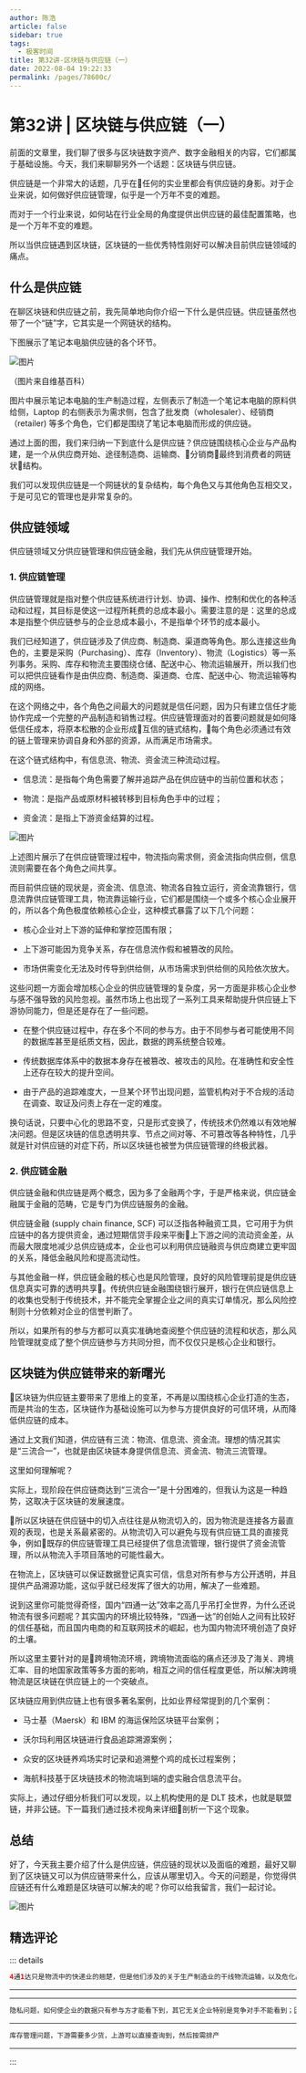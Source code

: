 ```yaml
---
author: 陈浩
article: false
sidebar: true
tags: 
  - 极客时间
title: 第32讲-区块链与供应链（一）
date: 2022-08-04 19:22:33
permalink: /pages/78600c/
---
```

 
#         第32讲 | 区块链与供应链（一）      
前面的文章里，我们聊了很多与区块链数字资产、数字金融相关的内容，它们都属于基础设施。今天，我们来聊聊另外一个话题：区块链与供应链。
供应链是一个非常大的话题，几乎在任何的实业里都会有供应链的身影。对于企业来说，如何做好供应链管理，似乎是一个万年不变的难题。
而对于一个行业来说，如何站在行业全局的角度提供出供应链的最佳配置策略，也是一个万年不变的难题。
所以当供应链遇到区块链，区块链的一些优秀特性刚好可以解决目前供应链领域的痛点。
## 什么是供应链
在聊区块链和供应链之前，我先简单地向你介绍一下什么是供应链。供应链虽然也带了一个“链”字，它其实是一个网链状的结构。
下图展示了笔记本电脑供应链的各个环节。
![图片](https://static001.geekbang.org/resource/image/0a/e2/0afaa9dbe589379ccb42cf946669a7e2.png)
（图片来自维基百科）
图片中展示笔记本电脑的生产制造过程，左侧表示了制造一个笔记本电脑的原料供给侧，Laptop 的右侧表示为需求侧，包含了批发商（wholesaler）、经销商（retailer) 等多个角色，它们都是围绕了笔记本电脑而形成的供应链。
通过上面的图，我们来归纳一下到底什么是供应链？供应链围绕核心企业与产品构建，是一个从供应商开始、途径制造商、运输商、分销商最终到消费者的网链状结构。
我们可以发现供应链是一个网链状的复杂结构，每个角色又与其他角色互相交叉，于是可见它的管理也是非常复杂的。
## 供应链领域
供应链领域又分供应链管理和供应链金融，我们先从供应链管理开始。
### 1. 供应链管理
供应链管理就是指对整个供应链系统进行计划、协调、操作、控制和优化的各种活动和过程，其目标是使这一过程所耗费的总成本最小。需要注意的是：这里的总成本是指整个供应链参与的企业总成本最小，不是指单个环节的成本最小。
我们已经知道了，供应链涉及了供应商、制造商、渠道商等角色。那么连接这些角色的，主要是采购（Purchasing）、库存（Inventory）、物流（Logistics）等一系列事务。采购、库存和物流主要围绕仓储、配送中心、物流运输展开，所以我们也可以把供应链看作是由供应商、制造商、渠道商、仓库、配送中心、物流运输等构成的网络。
在这个网络之中，各个角色之间最大的问题就是信任问题，因为只有建立信任才能协作完成一个完整的产品制造和销售过程。供应链管理面对的首要问题就是如何降低信任成本，将原本松散的企业形成互信的链式结构，每个角色必须通过有效的链上管理来协调自身和外部的资源，从而满足市场需求。
在这个链式结构中，有信息流、物流、资金流三种流动过程。
- 信息流：是指每个角色需要了解并追踪产品在供应链中的当前位置和状态；
- 物流：是指产品或原材料被转移到目标角色手中的过程；
- 资金流：是指上下游资金结算的过程。
![图片](https://static001.geekbang.org/resource/image/67/4d/67683f40d4f32203038e3c1a9625704d.png)
上述图片展示了在供应链管理过程中，物流指向需求侧，资金流指向供应侧，信息流则需要在各个角色之间共享。
而目前供应链的现状是，资金流、信息流、物流各自独立运行，资金流靠银行，信息流靠供应链管理工具，物流靠运输行业，它们都是围绕一个或多个核心企业展开的，所以各个角色极度依赖核心企业，这种模式暴露了以下几个问题：
- 核心企业对上下游的延伸和掌控范围有限；
- 上下游可能因为竞争关系，存在信息流作假和被篡改的风险。
- 市场供需变化无法及时传导到供给侧，从市场需求到供给侧的风险依次放大。
这些问题一方面会增加核心企业的供应链管理的复杂度，另一方面是非核心企业参与感不强导致的风险忽视。虽然市场上也出现了一系列工具来帮助提升供应链上下游协同能力，但是还是存在了一些问题。
- 在整个供应链过程中，存在多个不同的参与方。由于不同参与者可能使用不同的数据库甚至是纸质文档，因此，数据的跨系统整合较难。 
- 传统数据库体系中的数据本身存在被篡改、被攻击的风险。在准确性和安全性上还存在较大的提升空间。
- 由于产品的追踪难度大，一旦某个环节出现问题，监管机构对于不合规的活动在调查、取证及问责上存在一定的难度。
换句话说，只要中心化的思路不变，只是形式变换了，传统技术仍然难以有效地解决问题。但是区块链的信息透明共享、节点之间对等、不可篡改等各种特性，几乎就是针对供应链的对症下药，所以区块链也被誉为供应链管理的终极武器。
### 2. 供应链金融
供应链金融和供应链是两个概念，因为多了金融两个字，于是严格来说，供应链金融属于金融的范畴，它是专门为供应链服务的金融。
供应链金融 (supply chain finance, SCF) 可以泛指各种融资工具，它可用于为供应链中的各方提供资金，通过短期信贷手段来平衡上下游之间的流动资金差，从而最大限度地减少总供应链成本，企业也可以利用供应链融资与供应商建立更牢固的关系，降低金融风险和提高流动性。
与其他金融一样，供应链金融的核心也是风险管理，良好的风险管理前提是供应链信息真实可靠的透明共享。传统供应链金融围绕银行展开，银行在供应链信息上的收集也受制于传统技术，并不能完全掌握企业之间的真实订单情况，那么风险控制则十分依赖对企业的信誉判断了。
所以，如果所有的参与方都可以真实准确地查阅整个供应链的流程和状态，那么风险管理就变成了整个供应链参与方共同分担，而不仅仅只是核心企业和银行。
## 区块链为供应链带来的新曙光
区块链为供应链主要带来了思维上的变革，不再是以围绕核心企业打造的生态，而是共治的生态，区块链作为基础设施可以为参与方提供良好的可信环境，从而降低供应链的成本。
通过上文我们知道，供应链有三流：物流、信息流、资金流。理想的情况其实是“三流合一”，也就是由区块链本身提供信息流、资金流、物流三流管理。
这里如何理解呢？
实际上，现阶段在供应链商达到“三流合一”是十分困难的，但我认为这是一种趋势，这取决于区块链的发展速度。
所以区块链在供应链中的切入点往往是从物流切入的，因为物流是连接各方最直观的表现，也是关系最紧密的。从物流切入可以避免与现有供应链工具的直接竞争，例如既存的供应链管理工具已经提供了信息流管理，银行提供了资金流管理，所以从物流入手项目落地的可能性最大。
在物流上，区块链可以保证数据登记真实可信，信息对所有参与方公开透明，并且提供产品溯源功能，这似乎就已经发挥了很大的功用，解决了一些难题。
说到这里你可能觉得奇怪，国内“四通一达”效率之高几乎吊打全世界，为什么还说物流有很多问题呢？其实国内的环境比较特殊，“四通一达”的创始人之间有比较好的信任基础，而且国内电商的和互联网技术的崛起，也为国内物流环境创造了良好的土壤。
所以这里主要针对的是跨境物流环境，跨境物流面临的痛点还涉及了海关、跨境汇率、目的地国家政策等多方面的影响，相互之间的信任程度更低，所以解决跨境物流是区块链在供应链上的一个突破点。
区块链应用到供应链上也有很多著名案例，比如业界经常提到的几个案例：
- 马士基（Maersk）和 IBM 的海运保险区块链平台案例；
- 沃尔玛利用区块链进行食品追踪溯源案例；
- 众安的区块链养鸡场实时记录和追溯整个鸡的成长过程案例；
- 海航科技基于区块链技术的物流端到端的虚实融合信息流平台。
实际上，通过仔细分析我们可以发现，以上机构使用的是 DLT 技术，也就是联盟链，并非公链。下一篇我们通过技术视角来详细剖析一下这个现象。
## 总结
好了，今天我主要介绍了什么是供应链，供应链的现状以及面临的难题，最好又聊到了区块链又可以为供应链带来什么，应该从哪里切入。今天的问题是，你觉得供应链还有什么难题是区块链可以解决的呢？你可以给我留言，我们一起讨论。
![图片](https://static001.geekbang.org/resource/image/25/b7/25d35548526eefde68b5490cf13f83b7.jpg)
精选评论 
 ------- 
 ::: details 
<a style='font-size:1.5em;font-weight:bold'></a> 


 ```java 
4通1达只是物流中的快递业的翘楚，但是他们涉及的关于生产制造业的干线物流运输，以及危化品运输等方面十分少，甚至没有，所以我觉得区块链不仅仅在跨境运输上，在整车货运和危化品运输上也很有机会。但是这里有个疑问，就是运输行业的公司大小实力差别十分明显，而且信息不对称也是多数公司的利润点，那么大公司出于哪些经济利益的考虑会去做很多利他的事情呢，因为信息的公开和透明，其实是会损害自身利益的。我能想到的是要么能找到新的商业模式，或者用联盟链来提升服务质量。
```
 ----- 
<a style='font-size:1.5em;font-weight:bold'></a> 


 ----- 
<a style='font-size:1.5em;font-weight:bold'></a> 


 ```java 
隐私问题，如何使企业的数据只有参与方才能看下到，其它无关企业特别是竞争对手不能看到；因为不同国家对数字货币的政策不同，如何在区块链化的供应链金融中实现支付也是一个问题。
```
 ----- 
<a style='font-size:1.5em;font-weight:bold'></a> 


 ```java 
库存管理问题，下游需要多少货，上游可以直接查询到，然后按需排产
```
 ----- 
:::